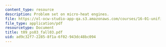 ```yaml
---
content_type: resource
description: Problem set on micro-heat engines.
file: https://ol-ocw-studio-app-qa.s3.amazonaws.com/courses/16-01-unified-engineering-i-ii-iii-iv-fall-2005-spring-2006/ad9c32f722858f1a6f02943dc48bc094_t09_ps03_fall03.pdf
file_type: application/pdf
resourcetype: Document
title: t09_ps03_fall03.pdf
uid: ad9c32f7-2285-8f1a-6f02-943dc48bc094
---
```

